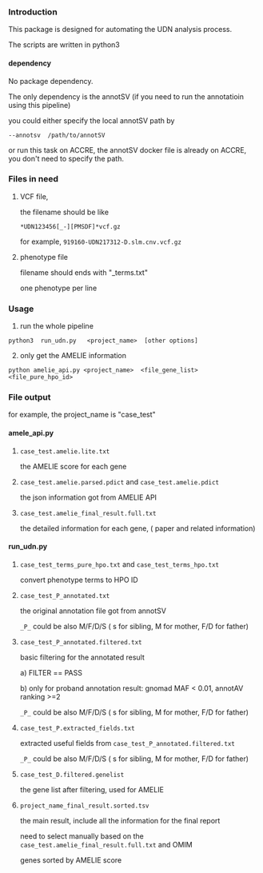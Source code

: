 ### Introduction

This package is designed for automating the UDN analysis process.

The scripts are written in python3



#### dependency

No package dependency.

The only dependency is the annotSV (if you need to run the annotatioin using this pipeline)

you could either specify the local annotSV path by

```
--annotsv  /path/to/annotSV
```

or run this task on ACCRE, the annotSV docker file is already on ACCRE, you don't need to specify the path.



#### 

### Files in need

1. VCF file, 

   the filename should be like   

   ```
   *UDN123456[_-][PMSDF]*vcf.gz
   ```

   for example, `919160-UDN217312-D.slm.cnv.vcf.gz`

2. phenotype file 

    filename  should ends with   "_terms.txt"  

   one phenotype per line



### Usage

1. run the whole pipeline

```
python3  run_udn.py   <project_name>  [other options]
```

2. only  get the AMELIE information

```
python amelie_api.py <project_name>  <file_gene_list>  <file_pure_hpo_id>
```



### File output

for example, the project_name is "case_test"

#### amele_api.py

1. `case_test.amelie.lite.txt`

   the AMELIE score for each gene

2. `case_test.amelie.parsed.pdict`  and `case_test.amelie.pdict` 

   the json information got from AMELIE API

3. `case_test.amelie_final_result.full.txt`

   the  detailed information for each gene, ( paper and related information)

#### run_udn.py

1. `case_test_terms_pure_hpo.txt`   and  `case_test_terms_hpo.txt`

   convert phenotype terms to HPO ID

2. `case_test_P_annotated.txt`   

   the original annotation file got from annotSV

   `_P_`  could be also  M/F/D/S  ( s for sibling,  M for mother, F/D for father)

   

3. `case_test_P_annotated.filtered.txt`

   basic filtering for the annotated result

   a) FILTER == PASS

   b)  only for proband annotation result:   gnomad MAF < 0.01,  annotAV ranking >=2

   

   `_P_`  could be also  M/F/D/S  ( s for sibling,  M for mother, F/D for father)

4. `case_test_P.extracted_fields.txt`

   extracted useful fields from `case_test_P_annotated.filtered.txt`

   `_P_`  could be also  M/F/D/S  ( s for sibling,  M for mother, F/D for father)

5. `case_test_D.filtered.genelist`

   the gene list after filtering, used for AMELIE 

6. `project_name_final_result.sorted.tsv`

   the main result, include  all the information for the final report

   need to select manually based on the `case_test.amelie_final_result.full.txt`  and  OMIM 

   genes sorted by AMELIE score

   


